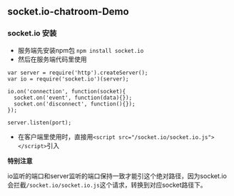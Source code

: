 ## socket.io-chatroom-Demo

### socket.io 安装

* 服务端先安装npm包 `npm install socket.io`
* 然后在服务端代码里使用
```
var server = require('http').createServer();
var io = require('socket.io')(server);

io.on('connection', function(socket){
  socket.on('event', function(data){});
  socket.on('disconnect', function(){});
});

server.listen(port);
```
* 在客户端里使用时，直接用`<script src="/socket.io/socket.io.js"></script>`引入

**特别注意**

io监听的端口和server监听的端口保持一致才能引这个绝对路径，因为socket.io会拦截`/socket.io/socket.io.js`这个请求，转换到对应socket路径下。
